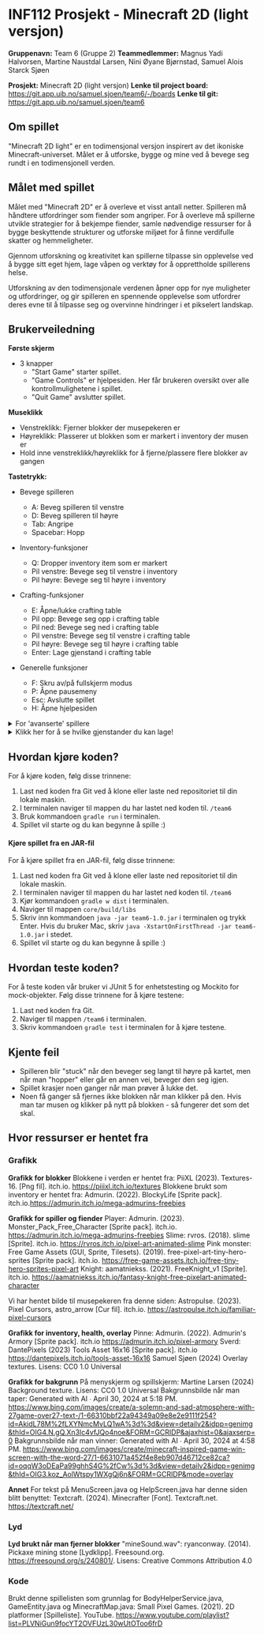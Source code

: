 # INF112 Prosjekt - Minecraft 2D (light versjon)

**Gruppenavn:** Team 6 (Gruppe 2)
**Teammedlemmer:** Magnus Yadi Halvorsen, Martine Naustdal Larsen, Nini Øyane Bjørnstad, Samuel Alois Starck Sjøen

**Prosjekt:** Minecraft 2D (light versjon)
**Lenke til project board:** https://git.app.uib.no/samuel.sjoen/team6/-/boards
**Lenke til git:** https://git.app.uib.no/samuel.sjoen/team6

## Om spillet
"Minecraft 2D light" er en todimensjonal versjon inspirert av det ikoniske Minecraft-universet. Målet er å utforske, bygge og mine ved å bevege seg rundt i en todimensjonell verden. 

## Målet med spillet

Målet med "Minecraft 2D" er å overleve et visst antall netter. Spilleren må håndtere utfordringer som fiender som angriper. For å overleve må spillerne utvikle strategier for å bekjempe fiender, samle nødvendige ressurser for å bygge beskyttende strukturer og utforske miljøet for å finne verdifulle skatter og hemmeligheter.

Gjennom utforskning og kreativitet kan spillerne tilpasse sin opplevelse ved å bygge sitt eget hjem, lage våpen og verktøy for å opprettholde spillerens helse.

Utforskning av den todimensjonale verdenen åpner opp for nye muligheter og utfordringer, og gir spilleren en spennende opplevelse som utfordrer deres evne til å tilpasse seg og overvinne hindringer i et pikselert landskap.

## Brukerveiledning

**Første skjerm**
- 3 knapper
  - "Start Game" starter spillet.
  - "Game Controls" er hjelpesiden. Her får brukeren oversikt over alle kontrollmulighetene i spillet.
  - "Quit Game" avslutter spillet.

**Museklikk**
  - Venstreklikk: Fjerner blokker der musepekeren er
  - Høyreklikk: Plasserer ut blokken som er markert i inventory der musen er
  - Hold inne venstreklikk/høyreklikk for å fjerne/plassere flere blokker av gangen

**Tastetrykk:**
- Bevege spilleren
  - A: Beveg spilleren til venstre
  - D: Beveg spilleren til høyre
  - Tab: Angripe 
  - Spacebar: Hopp

- Inventory-funksjoner
  - Q: Dropper inventory item som er markert
  - Pil venstre: Bevege seg til venstre i inventory
  - Pil høyre: Bevege seg til høyre i inventory

- Crafting-funksjoner
  - E: Åpne/lukke crafting table
  - Pil opp: Bevege seg opp i crafting table
  - Pil ned: Bevege seg ned i crafting table
  - Pil venstre: Bevege seg til venstre i crafting table
  - Pil høyre: Bevege seg til høyre i crafting table
  - Enter: Lage gjenstand i crafting table

- Generelle funksjoner
  - F: Skru av/på fullskjerm modus
  - P: Åpne pausemeny
  - Esc: Avslutte spillet
  - H: Åpne hjelpesiden

<details>
<summary>For 'avanserte' spillere</summary>

```
  - Scroll med musen for å raskt bevege deg gjennom inventory og crafting table
  - I crafting table kan du bruke scrolle-funksjonen for å velge kolonner og 'W' for å endre rad 1 opp og 'S' for å endre rad 1 ned

```
</details>


<details>
<summary>Klikk her for å se hvilke gjenstander du kan lage!</summary>

```
Her er en oversikt over hvilke gjenstander du kan lage i crafting table:

- Stick: 2 Wood -> 1 stick

Våpen og verktøy:
- Wooden Sword: 1 stick + 2 Wood -> 1 Wooden Sword
- Wooden Pickaxe: 2 stick + 3 Wood -> 1 Wooden Pickaxe
- Iron Sword: 1 stick + 2 Iron -> 1 Iron Sword
- Iron Pickaxe: 2 stick + 3 Iron -> 1 Iron Pickaxe
- Diamond Sword: 1 stick + 2 Diamond -> 1 Diamond Sword
- Diamond Pickaxe: 2 stick + 3 Diamond -> 1 Diamond Pickaxe

Rustning:
- Iron helmet: 5 iron ore -> 1 Iron helmet
- Iron chestplate: 8 iron ore -> 1 Iron chestplate
- Iron gloves: 2 iron ore -> 1 Iron gloves
- Iron leggings: 7 iron ore -> 1 Iron leggings
- Iron boots: 4 iron ore -> 1 Iron boots

- Diamond helmet: 5 diamond ore -> 1 Diamond helmet
- Diamond chestplate: 8 diamond ore -> 1 Diamond chestplate
- Diamond gloves: 2 diamond ore -> 1 Diamond gloves
- Diamond leggings: 7 diamond ore -> 1 Diamond leggings
- Diamond boots: 4 diamond ore -> 1 Diamond boots

```
</details>

## Hvordan kjøre koden?
For å kjøre koden, følg disse trinnene:
1. Last ned koden fra Git ved å klone eller laste ned repositoriet til din lokale maskin.
2. I terminalen naviger til mappen du har lastet ned koden til. `/team6`
3. Bruk kommandoen `gradle run` i terminalen.
4. Spillet vil starte og du kan begynne å spille :)

#### Kjøre spillet fra en JAR-fil
For å kjøre spillet fra en JAR-fil, følg disse trinnene:
1. Last ned koden fra Git ved å klone eller laste ned repositoriet til din lokale maskin.
2. I terminalen naviger til mappen du har lastet ned koden til. `/team6`
3. Kjør kommandoen `gradle w dist` i terminalen.
4. Naviger til mappen `core/build/libs`
5. Skriv inn kommandoen `java -jar team6-1.0.jar` i terminalen og trykk Enter. Hvis du bruker Mac, skriv `java -XstartOnFirstThread -jar team6-1.0.jar` i stedet.
6. Spillet vil starte og du kan begynne å spille :)

## Hvordan teste koden?

For å teste koden vår bruker vi JUnit 5 for enhetstesting og Mockito for mock-objekter. Følg disse trinnene for å kjøre testene:

1. Last ned koden fra Git.
2. Naviger til mappen `/team6` i terminalen.
3. Skriv kommandoen `gradle test` i terminalen for å kjøre testene.

## Kjente feil

- Spilleren blir "stuck" når den beveger seg langt til høyre på kartet, men når man "hopper" eller går en annen vei, beveger den seg igjen.
- Spillet krasjer noen ganger når man prøver å lukke det.
- Noen få ganger så fjernes ikke blokken når man klikker på den. Hvis man tar musen og klikker på nytt på blokken - så fungerer det som det skal. 

## Hvor ressurser er hentet fra

### Grafikk

**Grafikk for blokker**
Blokkene i verden er hentet fra: PiiXL (2023). Textures-16. [Png fil]. itch.io. https://piiixl.itch.io/textures
Blokkene brukt som inventory er hentet fra: Admurin. (2022). BlockyLife [Sprite pack]. itch.io.https://admurin.itch.io/mega-admurins-freebies

**Grafikk for spiller og fiender**
Player: Admurin. (2023). Monster_Pack_Free_Character [Sprite pack]. itch.io. https://admurin.itch.io/mega-admurins-freebies 
Slime: rvros. (2018). slime [Sprite]. itch.io. https://rvros.itch.io/pixel-art-animated-slime
Pink monster: Free Game Assets (GUI, Sprite, Tilesets). (2019). free-pixel-art-tiny-hero-sprites [Sprite pack]. itch.io. https://free-game-assets.itch.io/free-tiny-hero-sprites-pixel-art
Knight: aamatniekss. (2021). FreeKnight_v1 [Sprite]. itch.io. https://aamatniekss.itch.io/fantasy-knight-free-pixelart-animated-character

Vi har hentet bilde til musepekeren fra denne siden: Astropulse. (2023). Pixel Cursors, astro_arrow [Cur fil]. itch.io. https://astropulse.itch.io/familiar-pixel-cursors

**Grafikk for inventory, health, overlay**
Pinne: Admurin. (2022). Admurin's Armory [Sprite pack]. itch.io https://admurin.itch.io/pixel-armory
Sverd: DantePixels (2023) Tools Asset 16x16 [Sprite pack]. itch.io https://dantepixels.itch.io/tools-asset-16x16
Samuel Sjøen (2024) Overlay textures. Lisens: CC0 1.0 Universal

**Grafikk for bakgrunn**
På menyskjerm og spillskjerm: Martine Larsen (2024) Background texture. Lisens: CC0 1.0 Universal
Bakgrunnsbilde når man taper: Generated with AI ∙ April 30, 2024 at 5:18 PM. https://www.bing.com/images/create/a-solemn-and-sad-atmosphere-with-27game-over27-text-/1-66310bbf22a94349a09e8e2e9111f254?id=AkidL78M%2fLXYNmcMvLQ1wA%3d%3d&view=detailv2&idpp=genimg&thId=OIG4.N.gQ.Xn3lc4vfJQo4noe&FORM=GCRIDP&ajaxhist=0&ajaxserp=0
Bakgrunnsbilde når man vinner: Generated with AI ∙ April 30, 2024 at 4:58 PM. https://www.bing.com/images/create/minecraft-inspired-game-win-screen-with-the-word-27/1-6631071a452f4e8eb907d46712ce82ca?id=oqqW3oDEaPa99ghhS4G%2fCw%3d%3d&view=detailv2&idpp=genimg&thId=OIG3.koz_AolWtspy1WXgQj6n&FORM=GCRIDP&mode=overlay

**Annet**
For tekst på MenuScreen.java og HelpScreen.java har denne siden blitt benyttet: Textcraft. (2024). Minecrafter [Font]. Textcraft.net. https://textcraft.net/

### Lyd

**Lyd brukt når man fjerner blokker**
"mineSound.wav": ryanconway. (2014). Pickaxe mining stone [Lydklipp]. Freesound.org.  https://freesound.org/s/240801/. Lisens: Creative Commons Attribution 4.0

### Kode
Brukt denne spillelisten som grunnlag for BodyHelperService.java, GameEntity.java og MinecraftMap.java:  Small Pixel Games. (2021). 2D platformer [Spilleliste]. YouTube. https://www.youtube.com/playlist?list=PLVNiGun9focYT2OVFUzL30wUtOToo6frD
